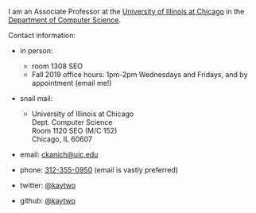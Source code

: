 I am an Associate Professor at the [University of Illinois at Chicago][uic] in the [Department of Computer Science][uiccs].

Contact information:   

* in person:   
  * room 1308 SEO    
  * Fall 2019 office hours: 1pm-2pm Wednesdays and Fridays, and by appointment (email me!)   

* snail mail:   
  *  University of Illinois at Chicago   
     Dept. Computer Science  
     Room 1120 SEO (M/C 152)  
     Chicago, IL 60607

* email: [ckanich@uic.edu][ckanich]
* phone: [312-355-0950][phone] (email is vastly preferred)
* twitter: [@kaytwo][twitter]
* github: [@kaytwo][github]

[phone]: tel:1-312-355-0950
[ckanich]: mailto:ckanich@uic.edu
[uiccs]: http://www.cs.uic.edu
[uic]: http://www.uic.edu
[twitter]: https://twitter.com/kaytwo
[github]: https://github.com/kaytwo

